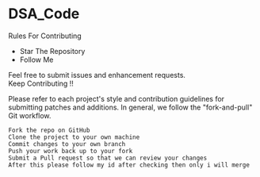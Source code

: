 # DSA_Code

Rules For Contributing
* Star The Repository<br>
* Follow Me

Feel free to submit issues and enhancement requests.<br>
Keep Contributing !!

Please refer to each project's style and contribution guidelines for submitting patches and additions. In general, we follow the "fork-and-pull" Git workflow.

    Fork the repo on GitHub
    Clone the project to your own machine
    Commit changes to your own branch
    Push your work back up to your fork
    Submit a Pull request so that we can review your changes
    After this please follow my id after checking then only i will merge
